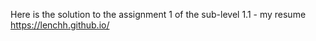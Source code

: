 Here is the solution to the assignment 1 of the sub-level 1.1 - my resume https://lenchh.github.io/ 
